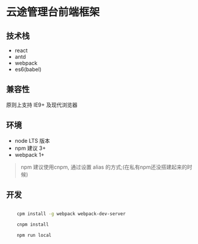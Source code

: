 # 云途管理台前端框架

## 技术栈

- react
- antd
- webpack
- es6(babel)

## 兼容性

原则上支持 IE9+ 及现代浏览器

## 环境

- node LTS 版本
- npm 建议 3+
- webpack 1+

> npm 建议使用cnpm, 通过设置 alias 的方式;(在私有npm还没搭建起来的时候)

## 开发

```bash

    cpm install -g webpack webpack-dev-server

    cnpm install

    npm run local

```